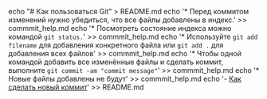 echo "# Как пользоваться Git" > README.md 
echo '* Перед коммитом изменений нужно убедиться, что все файлы добавлены в индекс.' >> commmit_help.md
echo '* Посмотреть состояние индекса можно командой `git status.`' >> commmit_help.md
echo '* Используйте `git add filename` для добавления конкретного файла или `git add .` для добавления всех файлов' >> commmit_help.md
echo '* Чтобы одной командой добавить все изменённые файлы и сделать коммит, выполните `git commit -am "commit message"`' >> commmit_help.md
echo '* Новые файлы добавлены не будут' >> commmit_help.md
echo '- [Как сделать новый коммит](./commmit_help.md)' >> README.md
